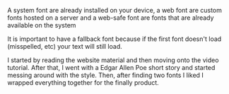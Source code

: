 A system font are already installed on your device, a web font are custom fonts hosted on a server and a web-safe font are fonts that are already available on the system

It is important to have a fallback font because if the first font doesn't load (misspelled, etc) your text will still load.

I started by reading the website material and then moving onto the video tutorial. After that, I went with a Edgar Allen Poe short story and started messing around with the style. Then, after finding two fonts I liked I wrapped everything together for the finally product.

